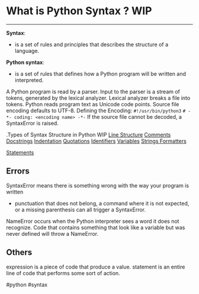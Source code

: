 # What is Python Syntax ? WIP

---
**Syntax**:

- is a set of rules and principles that describes the structure of a language.

**Python syntax**:

- is a set of rules that defines how a Python program will be written and interpreted.

A Python program is read by a parser.
Input to the parser is a stream of tokens, generated by the lexical analyzer.
Lexical analyzer breaks a file into tokens.
Python reads program text as Unicode code points.
Source file encoding defaults to UTF-8.
Defining the Encoding:
`#!/usr/bin/python3`
`# -*- coding: <encoding name> -*-`
If the source file cannot be decoded, a SyntaxError is raised.

.Types of Syntax Structure in Python WIP
[Line Structure](python-line-structure.md)
[Comments](python-comments.md)
[Docstrings](python-comments.md)
[Indentation](python-indentation.md)
[Quotations](python-quotations.md)
[Identifiers](python-tokens.md)
[Variables](python-variables.md)
[Strings Formatters](python-comments.md)

[Statements](python-statements.md)

## Errors

SyntaxError means there is something wrong with the way your program is written
- punctuation that does not belong, a command where it is not expected, or a
    missing parenthesis can all trigger a SyntaxError.

NameError occurs when the Python interpreter sees a word it does not recognize.
Code that contains something that look like a variable but was never defined
will throw a NameError.

## Others
expression is a piece of code that produce a value.
statement is an entire line of code that performs some sort of action.

  #python #syntax
